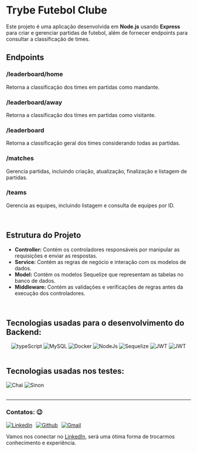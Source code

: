 <body>
  <h1>Trybe Futebol Clube</h1>
  <p>Este projeto é uma aplicação desenvolvida em <strong>Node.js</strong> usando <strong>Express</strong> para criar e gerenciar partidas de futebol, além de fornecer endpoints para consultar a classificação de times.</p>

  <h2>Endpoints</h2>

  <h3>/leaderboard/home</h3>
  <p>Retorna a classificação dos times em partidas como mandante.</p>

  <h3>/leaderboard/away</h3>
  <p>Retorna a classificação dos times em partidas como visitante.</p>

  <h3>/leaderboard</h3>
  <p>Retorna a classificação geral dos times considerando todas as partidas.</p>

  <h3>/matches</h3>
  <p>Gerencia partidas, incluindo criação, atualização, finalização e listagem de partidas.</p>

  <h3>/teams</h3>
  <p>Gerencia as equipes, incluindo listagem e consulta de equipes por ID.</p>
  <br />
  <h2>Estrutura do Projeto</h2>
  <ul>
    <li><strong>Controller:</strong> Contém os controladores responsáveis por manipular as requisições e enviar as respostas.</li>
    <li><strong>Service:</strong> Contém as regras de negócio e interação com os modelos de dados.</li>
    <li><strong>Model:</strong> Contém os modelos Sequelize que representam as tabelas no banco de dados.</li>
    <li><strong>Middleware:</strong> Contém as validações e verificações de regras antes da execução dos controladores.</li>
  </ul>
  <br />
  <h2>Tecnologias usadas para o desenvolvimento do Backend:</h2>
  <div align="center">
    <img alt="typeScript" src="https://img.shields.io/badge/TypeScript-007ACC?style=for-the-badge&logo=typescript&logoColor=white">
    <img alt="MySQL" src="https://img.shields.io/badge/MySQL-00000F?style=for-the-badge&logo=mysql&logoColor=white">
    <img alt="Docker" src="https://img.shields.io/badge/docker-%230db7ed.svg?style=for-the-badge&logo=docker&logoColor=white">
    <img alt="NodeJs" src="https://img.shields.io/badge/Node.js-43853D?style=for-the-badge&logo=node.js&logoColor=white">
    <img alt="Sequelize" src="https://img.shields.io/badge/sequelize-323330?style=for-the-badge&logo=sequelize&logoColor=blue">
    <img alt="JWT" src="https://img.shields.io/badge/json%20web%20tokens-323330?style=for-the-badge&logo=json-web-tokens&logoColor=pink">
    <img alt="JWT" src="https://img.shields.io/badge/json%20web%20tokens-323330?style=for-the-badge&logo=json-web-tokens&logoColor=pink">
  </div>
  <br />
  <h2>Tecnologias usadas nos testes:</h2>
  <div>
    <img alt="Chai" src="https://img.shields.io/badge/chai.js-323330?style=for-the-badge&logo=chai&logoColor=red">
    <img alt="Sinon" src="https://img.shields.io/badge/sinon.js-323330?style=for-the-badge&logo=sinon">
  </div>
  <br />
  <hr></hr>
  <h3>Contatos: 😉</h3>
  <div style="display: flex; gap: 10px;">
    <a href="https://www.linkedin.com/in/paulodalalana/" target="_blank">
      <img alt="Linkedin" src="https://img.shields.io/badge/LinkedIn-0077B5?style=for-the-badge&logo=linkedin&logoColor=white">
    </a>
    <a href="https://github.com/paulodalalana" target="_blank">
      <img alt="Github" src="https://img.shields.io/badge/github-%23121011.svg?style=for-the-badge&logo=github&logoColor=white">
    </a>
    <a href="https://mail.google.com/mail" target="_blank">
      <img alt="Gmail" src="https://img.shields.io/badge/Gmail-D14836?style=for-the-badge&logo=gmail&logoColor=white">
    </a>
  </div>
  <p>Vamos nos conectar no <a href="https://www.linkedin.com/in/paulodalalana/" target="_blank">LinkedIn</a>, será uma ótima forma de trocarmos conhecimento e experiência.
</body>
</html>
